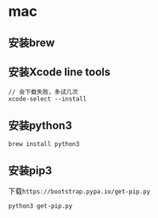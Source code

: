 # mac
## 安装brew
## 安装Xcode line tools

```
// 会下载失败，多试几次
xcode-select --install
```

## 安装python3

```
brew install python3
```

## 安装pip3
下载`https://bootstrap.pypa.io/get-pip.py`

```
python3 get-pip.py
```


